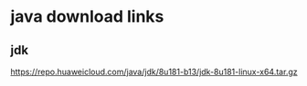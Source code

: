 # java download links

## jdk
https://repo.huaweicloud.com/java/jdk/8u181-b13/jdk-8u181-linux-x64.tar.gz
